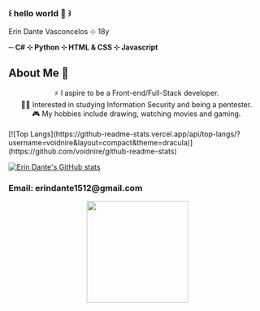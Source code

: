 ### ꒰ hello world 🍄 ꒱

<!--
**voidnire/voidnire** is a ✨ _special_ ✨ repository because its `README.md` (this file) appears on your GitHub profile.

Here are some ideas to get you started:

- 🔭 I’m currently working on ...
- 🌱 I’m currently learning ...
- 👯 I’m looking to collaborate on ...
- 🤔 I’m looking for help with ...
- 💬 Ask me about ...
- 📫 How to reach me: ...
- 😄 Pronouns: ...
- ⚡ Fun fact: ...
-->

Erin Dante Vasconcelos ⊹ 18y

<b> ─ C# ⊹ Python ⊹ HTML & CSS ⊹ Javascript </b>

<h2>About Me 🚀</h3>
<div  align="center">⚡ I aspire to be a Front-end/Full-Stack developer.</div>
<div  align="center">👨‍💻 Interested in studying Information Security and being a pentester.</div>
<div  align="center">🎮 My hobbies include drawing, watching movies and gaming.</div>

</br>
[![Top Langs](https://github-readme-stats.vercel.app/api/top-langs/?username=voidnire&layout=compact&theme=dracula)](https://github.com/voidnire/github-readme-stats)

[![Erin Dante's GitHub stats](https://github-readme-stats.vercel.app/api?username=voidnire&theme=dracula)](https://github.com/voidnire/github-readme-stats)

                                                            

 <h3> Email: erindante1512@gmail.com </h3>




<div id="header" align="center">
 <img src="https://komarev.com/ghpvc/?username=voidnire&style=flat-square&color=blue" alt=""/>

  <img src="[https://media.giphy.com/media/M9gbBd9nbDrOTu1Mqx/giphy.gif](https://i.pinimg.com/originals/68/dc/2e/68dc2e604b08ef695cbec6e93d41ba53.gif)" width="200"/>
</div>
